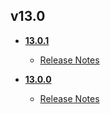 ## v13.0
* **[13.0.1](13.0.1)**
	* [Release Notes](13.0.1/release_notes.md)

* **[13.0.0](13.0.0)**
	* [Release Notes](13.0.0/release_notes.md)
